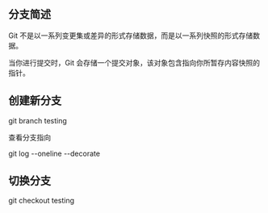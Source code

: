 ## 分支简述

Git 不是以一系列变更集或差异的形式存储数据，而是以一系列快照的形式存储数据。

当你进行提交时，Git 会存储一个提交对象，该对象包含指向你所暂存内容快照的指针。



## 创建新分支

git branch testing

查看分支指向

git log --oneline --decorate

## 切换分支

git checkout testing
